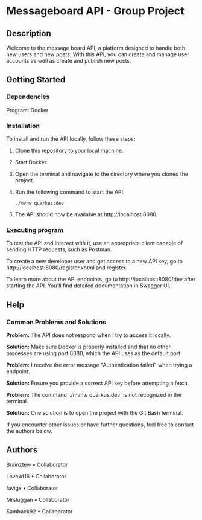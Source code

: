 # Messageboard API - Group Project

## Description

Welcome to the message board API, a platform designed to handle both new users and new posts. With this API, you can create and manage user accounts as well as create and publish new posts.

## Getting Started

### Dependencies

Program: Docker

### Installation

To install and run the API locally, follow these steps:

1. Clone this repository to your local machine.

2. Start Docker.

3. Open the terminal and navigate to the directory where you cloned the project.

4. Run the following command to start the API:

    ```
    ./mvnw quarkus:dev
    ```

5. The API should now be available at http://localhost:8080.

### Executing program

To test the API and interact with it, use an appropriate client capable of sending HTTP requests, such as Postman.

To create a new developer user and get access to a new API key, go to http://localhost:8080/register.xhtml and register.

To learn more about the API endpoints, go to http://localhost:8080/dev after starting the API. You'll find detailed documentation in Swagger UI.

## Help

### Common Problems and Solutions

**Problem:** The API does not respond when I try to access it locally.

**Solution:** Make sure Docker is properly installed and that no other processes are using port 8080, which the API uses as the default port.


**Problem:** I receive the error message "Authentication failed" when trying a endpoint.

**Solution:** Ensure you provide a correct API key before attempting a fetch.


**Problem:** The command './mvnw quarkus:dev' is not recognized in the terminal.

**Solution:** One solution is to open the project with the Git Bash terminal.


If you encounter other issues or have further questions, feel free to contact the authors below.

## Authors

Brainztew • Collaborator

Lovexd16 • Collaborator

favigx • Collaborator

Mrsluggan • Collaborator

Samback92 • Collaborator

